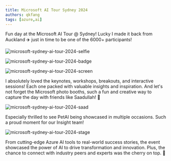 ```yaml
---
title: Microsoft AI Tour Sydney 2024
authors: qkfang
tags: [azure,ai]
---
```



Fun day at the Microsoft AI Tour @ Sydney! Lucky I made it back from Auckland ✈️ just in time to be one of the 6000+ participants! 

![microsoft-sydney-ai-tour-2024-selfie](/imgblog/microsoft-sydney-ai-tour-2024-selfie.png)

![microsoft-sydney-ai-tour-2024-badge](/imgblog/microsoft-sydney-ai-tour-2024-badge.png)

![microsoft-sydney-ai-tour-2024-screen](/imgblog/microsoft-sydney-ai-tour-2024-screen.png)

I absolutely loved the keynotes, workshops, breakouts, and interactive sessions! Each one packed with valuable insights and inspiration. And let's not forget the Microsoft photo booths, such a fun and creative way to capture the day with friends like Saadullah! 📸

![microsoft-sydney-ai-tour-2024-saad](/imgblog/microsoft-sydney-ai-tour-2024-saad.png)

Especially thrilled to see PetAI being showcased in multiple occasions. Such a proud moment for our Insight team! 

![microsoft-sydney-ai-tour-2024-stage](/imgblog/microsoft-sydney-ai-tour-2024-stage.png)

From cutting-edge Azure AI tools to real-world success stories, the event showcased the power of AI to drive transformation and innovation. Plus, the chance to connect with industry peers and experts was the cherry on top. 🍒
